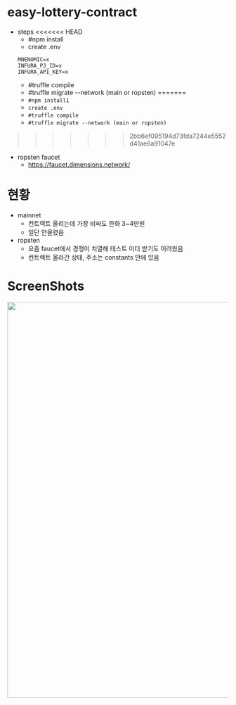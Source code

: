 # easy-lottery-contract
* steps
<<<<<<< HEAD
    - #npm install
    - create .env
    ```
    MNENOMIC=x
    INFURA_PJ_ID=x
    INFURA_API_KEY=x
    ```
    - #truffle compile
    - #truffle migrate --network (main or ropsten)
=======
    - `#npm install1`
    - `create .env`
    - `#truffle compile`
    - `#truffle migrate --network (main or ropsten)`
>>>>>>> 2bb6ef095194d73fda7244e5552d41ae6a91047e
* ropsten faucet
    - https://faucet.dimensions.network/
# 현황
* mainnet
    - 컨트랙트 올리는데 가장 비싸도 한화 3~4만원
    - 일단 안올렸음
* ropsten
    - 요즘 faucet에서 경쟁이 치열해 테스트 이더 받기도 어려웠음
    - 컨트랙트 올라간 상태, 주소는 constants 안에 있음
# ScreenShots
<div>
    <img width="900" src="https://user-images.githubusercontent.com/49367014/104803610-7fb39d80-5814-11eb-9b06-5158235f203b.PNG" />
</div>
